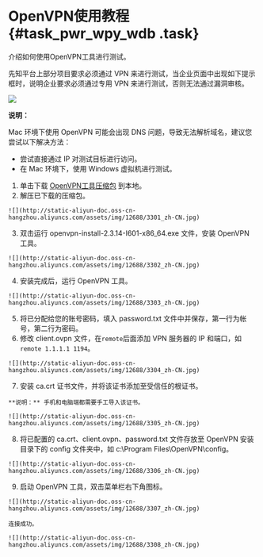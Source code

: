# OpenVPN使用教程 {#task_pwr_wpy_wdb .task}

介绍如何使用OpenVPN工具进行测试。

先知平台上部分项目要求必须通过 VPN 来进行测试，当企业页面中出现如下提示框时，说明企业要求必须通过专用 VPN 来进行测试，否则无法通过漏洞审核。

![](http://static-aliyun-doc.oss-cn-hangzhou.aliyuncs.com/assets/img/12688/3300_zh-CN.jpg)

**说明：** 

Mac 环境下使用 OpenVPN 可能会出现 DNS 问题，导致无法解析域名，建议您尝试以下解决方法：

-   尝试直接通过 IP 对测试目标进行访问。
-   在 Mac 环境下，使用 Windows 虚拟机进行测试。

1.   单击下载 [OpenVPN工具压缩包](http://docs-aliyun.cn-hangzhou.oss.aliyun-inc.com/assets/attach/52078/cn_zh/1492660005214/vpn_file.zip) 到本地。 
2.   解压已下载的压缩包。 

    ![](http://static-aliyun-doc.oss-cn-hangzhou.aliyuncs.com/assets/img/12688/3301_zh-CN.jpg)

3.   双击运行 openvpn-install-2.3.14-I601-x86\_64.exe 文件，安装 OpenVPN 工具。 

    ![](http://static-aliyun-doc.oss-cn-hangzhou.aliyuncs.com/assets/img/12688/3302_zh-CN.jpg)

4.   安装完成后，运行 OpenVPN 工具。 

    ![](http://static-aliyun-doc.oss-cn-hangzhou.aliyuncs.com/assets/img/12688/3303_zh-CN.jpg)

5.   将已分配给您的账号密码，填入 password.txt 文件中并保存，第一行为帐号，第二行为密码。 
6.   修改 client.ovpn 文件，在`remote`后面添加 VPN 服务器的 IP 和端口，如 `remote 1.1.1.1 1194`。 

    ![](http://static-aliyun-doc.oss-cn-hangzhou.aliyuncs.com/assets/img/12688/3304_zh-CN.jpg)

7.   安装 ca.crt 证书文件，并将该证书添加至受信任的根证书。 

    **说明：** 手机和电脑端都需要手工导入该证书。

    ![](http://static-aliyun-doc.oss-cn-hangzhou.aliyuncs.com/assets/img/12688/3305_zh-CN.jpg)

8.   将已配置的 ca.crt、client.ovpn、password.txt 文件存放至 OpenVPN 安装目录下的 config 文件夹中，如 c:\\Program Files\\OpenVPN\\config。 

    ![](http://static-aliyun-doc.oss-cn-hangzhou.aliyuncs.com/assets/img/12688/3306_zh-CN.jpg)

9.   启动 OpenVPN 工具，双击菜单栏右下角图标。 

    ![](http://static-aliyun-doc.oss-cn-hangzhou.aliyuncs.com/assets/img/12688/3307_zh-CN.jpg)

    连接成功。

    ![](http://static-aliyun-doc.oss-cn-hangzhou.aliyuncs.com/assets/img/12688/3308_zh-CN.jpg)


